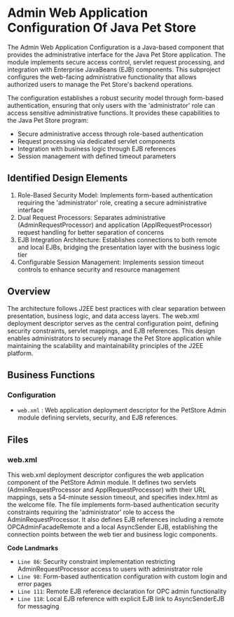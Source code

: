 # Admin Web Application Configuration Of Java Pet Store

The Admin Web Application Configuration is a Java-based component that provides the administrative interface for the Java Pet Store application. The module implements secure access control, servlet request processing, and integration with Enterprise JavaBeans (EJB) components. This subproject configures the web-facing administrative functionality that allows authorized users to manage the Pet Store's backend operations.

The configuration establishes a robust security model through form-based authentication, ensuring that only users with the 'administrator' role can access sensitive administrative functions. It provides these capabilities to the Java Pet Store program:

- Secure administrative access through role-based authentication
- Request processing via dedicated servlet components
- Integration with business logic through EJB references
- Session management with defined timeout parameters

## Identified Design Elements

1. Role-Based Security Model: Implements form-based authentication requiring the 'administrator' role, creating a secure administrative interface
2. Dual Request Processors: Separates administrative (AdminRequestProcessor) and application (ApplRequestProcessor) request handling for better separation of concerns
3. EJB Integration Architecture: Establishes connections to both remote and local EJBs, bridging the presentation layer with the business logic tier
4. Configurable Session Management: Implements session timeout controls to enhance security and resource management

## Overview
The architecture follows J2EE best practices with clear separation between presentation, business logic, and data access layers. The web.xml deployment descriptor serves as the central configuration point, defining security constraints, servlet mappings, and EJB references. This design enables administrators to securely manage the Pet Store application while maintaining the scalability and maintainability principles of the J2EE platform.

## Business Functions

### Configuration
- `web.xml` : Web application deployment descriptor for the PetStore Admin module defining servlets, security, and EJB references.

## Files
### web.xml

This web.xml deployment descriptor configures the web application component of the PetStore Admin module. It defines two servlets (AdminRequestProcessor and ApplRequestProcessor) with their URL mappings, sets a 54-minute session timeout, and specifies index.html as the welcome file. The file implements form-based authentication security constraints requiring the 'administrator' role to access the AdminRequestProcessor. It also defines EJB references including a remote OPCAdminFacadeRemote and a local AsyncSender EJB, establishing the connection points between the web tier and business logic components.

 **Code Landmarks**
- `Line 86`: Security constraint implementation restricting AdminRequestProcessor access to users with administrator role
- `Line 98`: Form-based authentication configuration with custom login and error pages
- `Line 111`: Remote EJB reference declaration for OPC admin functionality
- `Line 118`: Local EJB reference with explicit EJB link to AsyncSenderEJB for messaging

[Generated by the Sage AI expert workbench: 2025-03-29 21:37:00  https://sage-tech.ai/workbench]: #